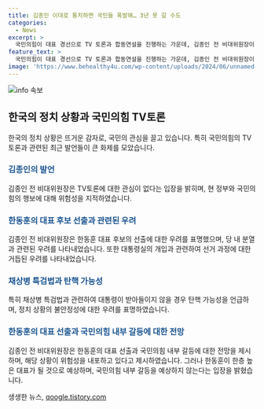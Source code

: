 ```yaml
---
title: 김종인 이대로 통치하면 국민들 폭발해… 3년 못 갈 수도
categories:
  - News
excerpt: >
  국민의힘이 대표 경선으로 TV 토론과 합동연설을 진행하는 가운데, 김종인 전 비대위원장이 참여한 라디오 프로그램에서 윤석열 정부에 대한 우려를 털어놨습니다. 그는 총선 패배 후 책임을 져야 할 부족한 반성과 현 정부의 통치 방식에 대해 우려를 표명했으며, 대통령실의 개입과 채상병 특검법 문제에 대해도 비판을 제기했습니다. 또한, 국민의힘 내부의 관심 부재와 당 대표 후보들의 부정적 행태에 대해 우려를 표명했습니다. 이어 한동훈 전 비대위원장의 대표 선거에 관한 관측도 전했습니다.
feature_text: >
  국민의힘이 대표 경선으로 TV 토론과 합동연설을 진행하는 가운데, 김종인 전 비대위원장이 참여한 라디오 프로그램에서 윤석열 정부에 대한 우려를 털어놨습니다. 그는 총선 패배 후 책임을 져야 할 부족한 반성과 현 정부의 통치 방식에 대해 우려를 표명했으며, 대통령실의 개입과 채상병 특검법 문제에 대해도 비판을 제기했습니다. 또한, 국민의힘 내부의 관심 부재와 당 대표 후보들의 부정적 행태에 대해 우려를 표명했습니다. 이어 한동훈 전 비대위원장의 대표 선거에 관한 관측도 전했습니다.
image: 'https://www.behealthy4u.com/wp-content/uploads/2024/06/unnamed-file.png'
---
```


<p><img src="https://www.behealthy4u.com/wp-content/uploads/2024/06/unnamed-file.png" alt="info 속보" /></p>

<h2 data-ke-size="size26">한국의 정치 상황과 국민의힘 TV토론</h2>

<p data-ke-size="size16">한국의 정치 상황은 뜨거운 감자로, 국민의 관심을 끌고 있습니다. 특히 국민의힘의 TV토론과 관련된 최근 발언들이 큰 화제를 모았습니다.</p>

<h3><b><span style="color: #1a5490;">김종인의 발언</span></b></h3>

<p data-ke-size="size16">김종인 전 비대위원장은 TV토론에 대한 관심이 없다는 입장을 밝히며, 현 정부와 국민의힘의 행보에 대해 위험성을 지적하였습니다.</p>

<h3><b><span style="color: #1a5490;">한동훈의 대표 후보 선출과 관련된 우려</span></b></h3>

<p data-ke-size="size16">김종인 전 비대위원장은 한동훈 대표 후보의 선출에 대한 우려를 표명했으며, 당 내 분열과 관련된 우려를 나타내었습니다. 또한 대통령실의 개입과 관련하여 선거 과정에 대한 거듭된 우려를 나타내었습니다.</p>

<h3><b><span style="color: #1a5490;">채상병 특검법과 탄핵 가능성</span></b></h3>

<p data-ke-size="size16">특히 채상병 특검법과 관련하여 대통령이 받아들이지 않을 경우 탄핵 가능성을 언급하며, 정치 상황의 불안정성에 대한 우려를 표명하였습니다.</p>

<h3><b><span style="color: #1a5490;">한동훈의 대표 선출과 국민의힘 내부 갈등에 대한 전망</span></b></h3>

<p data-ke-size="size16">김종인 전 비대위원장은 한동훈의 대표 선출과 국민의힘 내부 갈등에 대한 전망을 제시하며, 해당 상황이 위험성을 내포하고 있다고 제시하였습니다. 그러나 한동훈이 한층 높은 대표가 될 것으로 예상하며, 국민의힘 내부 갈등을 예상하지 않는다는 입장을 밝혔습니다.</p>
생생한 뉴스, <a href="https://qoogle.tistory.com" rel="dofollow">qoogle.tistory.com</a>



